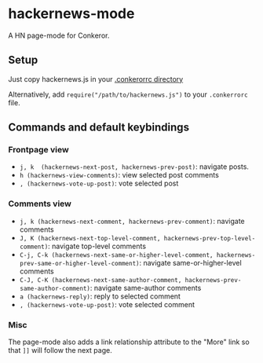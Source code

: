 # hackernews-mode

A HN page-mode for Conkeror.

## Setup
Just copy hackernews.js in your [.conkerorrc directory](http://conkeror.org/ConkerorRC)

Alternatively, add ```require("/path/to/hackernews.js")``` to your ```.conkerrorc``` file.

## Commands and default keybindings 

### Frontpage view
 - ```j, k  (hackernews-next-post, hackernews-prev-post)```: navigate posts.
 - ```h (hackernews-view-comments)```: view selected post comments
 - ```, (hackernews-vote-up-post)```: vote selected post
 
### Comments view
 - ```j, k (hackernews-next-comment, hackernews-prev-comment)```: navigate comments
 - ```J, K (hackernews-next-top-level-comment, hackernews-prev-top-level-comment)```: navigate top-level comments
 - ```C-j, C-k (hackernews-next-same-or-higher-level-comment, hackernews-prev-same-or-higher-level-comment)```: navigate same-or-higher-level comments
 - ```C-J, C-K (hackernews-next-same-author-comment, hackernews-prev-same-author-comment)```: navigate same-author comments
 - ```a (hackernews-reply)```: reply to selected comment
 - ```, (hackernews-vote-up-post)```: vote selected comment

### Misc
The page-mode also adds a link relationship attribute to the "More" link so that ```]]``` will follow the next page.
